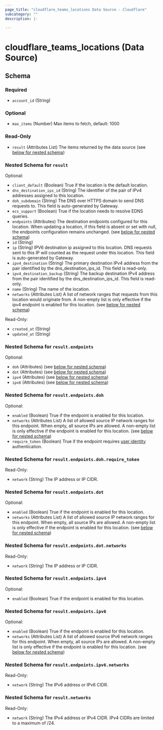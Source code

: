 ```yaml
---
page_title: "cloudflare_teams_locations Data Source - Cloudflare"
subcategory: ""
description: |-
  
---
```


# cloudflare_teams_locations (Data Source)




<!-- schema generated by tfplugindocs -->
## Schema

### Required

- `account_id` (String)

### Optional

- `max_items` (Number) Max items to fetch, default: 1000

### Read-Only

- `result` (Attributes List) The items returned by the data source (see [below for nested schema](#nestedatt--result))

<a id="nestedatt--result"></a>
### Nested Schema for `result`

Optional:

- `client_default` (Boolean) True if the location is the default location.
- `dns_destination_ips_id` (String) The identifier of the pair of IPv4 addresses assigned to this location.
- `doh_subdomain` (String) The DNS over HTTPS domain to send DNS requests to. This field is auto-generated by Gateway.
- `ecs_support` (Boolean) True if the location needs to resolve EDNS queries.
- `endpoints` (Attributes) The destination endpoints configured for this location. When updating a location, if this field is absent or set with null, the endpoints configuration remains unchanged. (see [below for nested schema](#nestedatt--result--endpoints))
- `id` (String)
- `ip` (String) IPV6 destination ip assigned to this location. DNS requests sent to this IP will counted as the request under this location. This field is auto-generated by Gateway.
- `ipv4_destination` (String) The primary destination IPv4 address from the pair identified by the dns_destination_ips_id. This field is read-only.
- `ipv4_destination_backup` (String) The backup destination IPv4 address from the pair identified by the dns_destination_ips_id. This field is read-only.
- `name` (String) The name of the location.
- `networks` (Attributes List) A list of network ranges that requests from this location would originate from. A non-empty list is only effective if the ipv4 endpoint is enabled for this location. (see [below for nested schema](#nestedatt--result--networks))

Read-Only:

- `created_at` (String)
- `updated_at` (String)

<a id="nestedatt--result--endpoints"></a>
### Nested Schema for `result.endpoints`

Optional:

- `doh` (Attributes) (see [below for nested schema](#nestedatt--result--endpoints--doh))
- `dot` (Attributes) (see [below for nested schema](#nestedatt--result--endpoints--dot))
- `ipv4` (Attributes) (see [below for nested schema](#nestedatt--result--endpoints--ipv4))
- `ipv6` (Attributes) (see [below for nested schema](#nestedatt--result--endpoints--ipv6))

<a id="nestedatt--result--endpoints--doh"></a>
### Nested Schema for `result.endpoints.doh`

Optional:

- `enabled` (Boolean) True if the endpoint is enabled for this location.
- `networks` (Attributes List) A list of allowed source IP network ranges for this endpoint. When empty, all source IPs are allowed. A non-empty list is only effective if the endpoint is enabled for this location. (see [below for nested schema](#nestedatt--result--endpoints--doh--networks))
- `require_token` (Boolean) True if the endpoint requires [user identity](https://developers.cloudflare.com/cloudflare-one/connections/connect-devices/agentless/dns/dns-over-https/#filter-doh-requests-by-user) authentication.

<a id="nestedatt--result--endpoints--doh--networks"></a>
### Nested Schema for `result.endpoints.doh.require_token`

Read-Only:

- `network` (String) The IP address or IP CIDR.



<a id="nestedatt--result--endpoints--dot"></a>
### Nested Schema for `result.endpoints.dot`

Optional:

- `enabled` (Boolean) True if the endpoint is enabled for this location.
- `networks` (Attributes List) A list of allowed source IP network ranges for this endpoint. When empty, all source IPs are allowed. A non-empty list is only effective if the endpoint is enabled for this location. (see [below for nested schema](#nestedatt--result--endpoints--dot--networks))

<a id="nestedatt--result--endpoints--dot--networks"></a>
### Nested Schema for `result.endpoints.dot.networks`

Read-Only:

- `network` (String) The IP address or IP CIDR.



<a id="nestedatt--result--endpoints--ipv4"></a>
### Nested Schema for `result.endpoints.ipv4`

Optional:

- `enabled` (Boolean) True if the endpoint is enabled for this location.


<a id="nestedatt--result--endpoints--ipv6"></a>
### Nested Schema for `result.endpoints.ipv6`

Optional:

- `enabled` (Boolean) True if the endpoint is enabled for this location.
- `networks` (Attributes List) A list of allowed source IPv6 network ranges for this endpoint. When empty, all source IPs are allowed. A non-empty list is only effective if the endpoint is enabled for this location. (see [below for nested schema](#nestedatt--result--endpoints--ipv6--networks))

<a id="nestedatt--result--endpoints--ipv6--networks"></a>
### Nested Schema for `result.endpoints.ipv6.networks`

Read-Only:

- `network` (String) The IPv6 address or IPv6 CIDR.




<a id="nestedatt--result--networks"></a>
### Nested Schema for `result.networks`

Read-Only:

- `network` (String) The IPv4 address or IPv4 CIDR. IPv4 CIDRs are limited to a maximum of /24.


